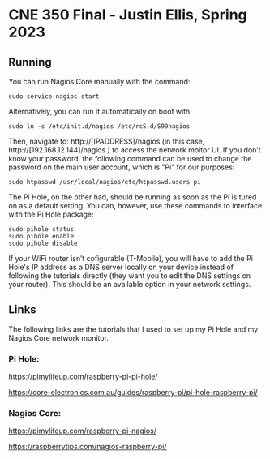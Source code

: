 # CNE 350 Final - Justin Ellis, Spring 2023

## Running

You can run Nagios Core manually with the command:

```
sudo service nagios start
```

Alternatively, you can run it automatically on boot with:

```
sudo ln -s /etc/init.d/nagios /etc/rcS.d/S99nagios
```

Then, navigate to: http://[IPADDRESS]/nagios (in this case, http://[192.168.12.144]/nagios
) to access the network moitor UI. If you don’t know your password, the following command can be used to change the password on the main user account, which is "Pi" for our purposes:

```
sudo htpasswd /usr/local/nagios/etc/htpasswd.users pi
```

The Pi Hole, on the other had, should be running as soon as the Pi is tured on as a default setting.  You can, however, use these commands to interface with the Pi Hole package:

```
sudo pihole status
sudo pihole enable
sudo pihole disable
```

If your WiFi router isn’t cofigurable (T-Mobile), you will have to add the Pi Hole's IP address as a DNS server locally on your device instead of following the tutorials directly (they want you to edit the DNS settings on your router). This should be an available option in your network settings.

## Links

The following links are the tutorials that I used to set up my Pi Hole and my Nagios Core network monitor.

### Pi Hole:
https://pimylifeup.com/raspberry-pi-pi-hole/

https://core-electronics.com.au/guides/raspberry-pi/pi-hole-raspberry-pi/

### Nagios Core:
https://pimylifeup.com/raspberry-pi-nagios/

https://raspberrytips.com/nagios-raspberry-pi/
